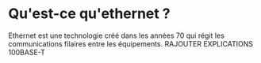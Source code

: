 # Qu'est-ce qu'ethernet ?
Ethernet est une technologie créé dans les années 70 qui régit les communications filaires entre les équipements.
RAJOUTER EXPLICATIONS 100BASE-T